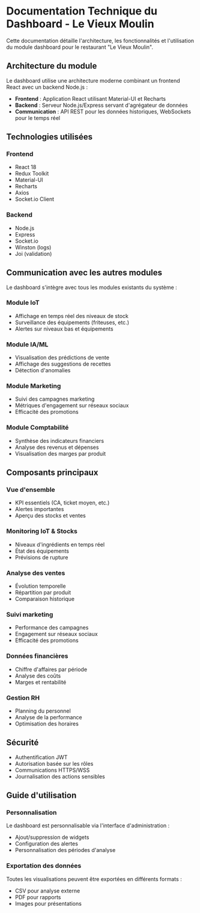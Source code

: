 # Documentation Technique du Dashboard - Le Vieux Moulin

Cette documentation détaille l'architecture, les fonctionnalités et l'utilisation du module dashboard pour le restaurant "Le Vieux Moulin".

## Architecture du module

Le dashboard utilise une architecture moderne combinant un frontend React avec un backend Node.js :

- **Frontend** : Application React utilisant Material-UI et Recharts
- **Backend** : Serveur Node.js/Express servant d'agrégateur de données
- **Communication** : API REST pour les données historiques, WebSockets pour le temps réel

## Technologies utilisées

### Frontend
- React 18
- Redux Toolkit
- Material-UI
- Recharts
- Axios
- Socket.io Client

### Backend
- Node.js
- Express
- Socket.io
- Winston (logs)
- Joi (validation)

## Communication avec les autres modules

Le dashboard s'intègre avec tous les modules existants du système :

### Module IoT
- Affichage en temps réel des niveaux de stock
- Surveillance des équipements (friteuses, etc.)
- Alertes sur niveaux bas et équipements

### Module IA/ML
- Visualisation des prédictions de vente
- Affichage des suggestions de recettes
- Détection d'anomalies

### Module Marketing
- Suivi des campagnes marketing
- Métriques d'engagement sur réseaux sociaux
- Efficacité des promotions

### Module Comptabilité
- Synthèse des indicateurs financiers
- Analyse des revenus et dépenses
- Visualisation des marges par produit

## Composants principaux

### Vue d'ensemble
- KPI essentiels (CA, ticket moyen, etc.)
- Alertes importantes
- Aperçu des stocks et ventes

### Monitoring IoT & Stocks
- Niveaux d'ingrédients en temps réel
- État des équipements
- Prévisions de rupture

### Analyse des ventes
- Évolution temporelle
- Répartition par produit
- Comparaison historique

### Suivi marketing
- Performance des campagnes
- Engagement sur réseaux sociaux
- Efficacité des promotions

### Données financières
- Chiffre d'affaires par période
- Analyse des coûts
- Marges et rentabilité

### Gestion RH
- Planning du personnel
- Analyse de la performance
- Optimisation des horaires

## Sécurité

- Authentification JWT
- Autorisation basée sur les rôles
- Communications HTTPS/WSS
- Journalisation des actions sensibles

## Guide d'utilisation

### Personnalisation
Le dashboard est personnalisable via l'interface d'administration :
- Ajout/suppression de widgets
- Configuration des alertes
- Personnalisation des périodes d'analyse

### Exportation des données
Toutes les visualisations peuvent être exportées en différents formats :
- CSV pour analyse externe
- PDF pour rapports
- Images pour présentations